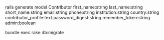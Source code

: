 

rails generate model Contributor first_name:string last_name:string short_name:string email:string phone:string institution:string country:string contributor_profile:text password_digest:string remember_token:string admin:boolean

bundle exec rake db:migrate


<!-- create_table "contributors", force: true do |t|
  t.string   "first_name"
  t.string   "last_name"
  t.string   "short_name"
  t.string   "email"
  t.string   "phone"
  t.text     "contributor_profile"
  t.integer  "contributor_id"
  t.datetime "created_at"
  t.datetime "updated_at"
  t.string   "password_digest"
  t.string   "remember_token"
  t.boolean  "admin",               default: false
  t.string   "institution"
  t.string   "country"
end -->
